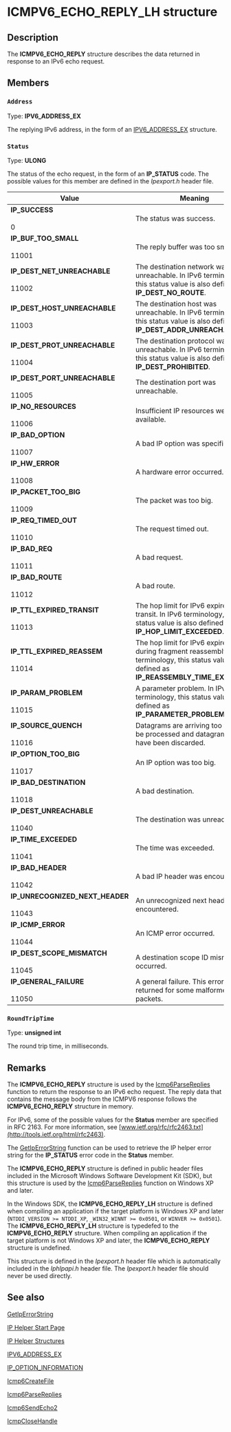 # ICMPV6_ECHO_REPLY_LH structure

## Description

The
**ICMPV6_ECHO_REPLY** structure describes the data returned in response to an IPv6 echo request.

## Members

### `Address`

Type: **IPV6_ADDRESS_EX**

The replying IPv6 address, in the form of an [IPV6_ADDRESS_EX](https://learn.microsoft.com/windows/desktop/api/ipexport/ns-ipexport-ipv6_address_ex) structure.

### `Status`

Type: **ULONG**

The status of the echo request, in the form of an **IP_STATUS** code. The possible values for this member are defined in the *Ipexport.h* header file.

| Value | Meaning |
| --- | --- |
| **IP_SUCCESS**<br><br>0 | The status was success. |
| **IP_BUF_TOO_SMALL**<br><br>11001 | The reply buffer was too small. |
| **IP_DEST_NET_UNREACHABLE**<br><br>11002 | The destination network was unreachable. In IPv6 terminology, this status value is also defined as **IP_DEST_NO_ROUTE**. |
| **IP_DEST_HOST_UNREACHABLE**<br><br>11003 | The destination host was unreachable. In IPv6 terminology, this status value is also defined as **IP_DEST_ADDR_UNREACHABLE**. |
| **IP_DEST_PROT_UNREACHABLE**<br><br>11004 | The destination protocol was unreachable. In IPv6 terminology, this status value is also defined as **IP_DEST_PROHIBITED**. |
| **IP_DEST_PORT_UNREACHABLE**<br><br>11005 | The destination port was unreachable. |
| **IP_NO_RESOURCES**<br><br>11006 | Insufficient IP resources were available. |
| **IP_BAD_OPTION**<br><br>11007 | A bad IP option was specified. |
| **IP_HW_ERROR**<br><br>11008 | A hardware error occurred. |
| **IP_PACKET_TOO_BIG**<br><br>11009 | The packet was too big. |
| **IP_REQ_TIMED_OUT**<br><br>11010 | The request timed out. |
| **IP_BAD_REQ**<br><br>11011 | A bad request. |
| **IP_BAD_ROUTE**<br><br>11012 | A bad route. |
| **IP_TTL_EXPIRED_TRANSIT**<br><br>11013 | The hop limit for IPv6 expired in transit. In IPv6 terminology, this status value is also defined as **IP_HOP_LIMIT_EXCEEDED**. |
| **IP_TTL_EXPIRED_REASSEM**<br><br>11014 | The hop limit for IPv6 expired during fragment reassembly. In IPv6 terminology, this status value is also defined as **IP_REASSEMBLY_TIME_EXCEEDED**. |
| **IP_PARAM_PROBLEM**<br><br>11015 | A parameter problem. In IPv6 terminology, this status value is also defined as **IP_PARAMETER_PROBLEM**. |
| **IP_SOURCE_QUENCH**<br><br>11016 | Datagrams are arriving too fast to be processed and datagrams may have been discarded. |
| **IP_OPTION_TOO_BIG**<br><br>11017 | An IP option was too big. |
| **IP_BAD_DESTINATION**<br><br>11018 | A bad destination. |
| **IP_DEST_UNREACHABLE**<br><br>11040 | The destination was unreachable. |
| **IP_TIME_EXCEEDED**<br><br>11041 | The time was exceeded. |
| **IP_BAD_HEADER**<br><br>11042 | A bad IP header was encountered. |
| **IP_UNRECOGNIZED_NEXT_HEADER**<br><br>11043 | An unrecognized next header was encountered. |
| **IP_ICMP_ERROR**<br><br>11044 | An ICMP error occurred. |
| **IP_DEST_SCOPE_MISMATCH**<br><br>11045 | A destination scope ID mismatch occurred. |
| **IP_GENERAL_FAILURE**<br><br>11050 | A general failure. This error can be returned for some malformed ICMP packets. |

### `RoundTripTime`

Type: **unsigned int**

The round trip time, in milliseconds.

## Remarks

The **ICMPV6_ECHO_REPLY** structure is used by the [Icmp6ParseReplies](https://learn.microsoft.com/windows/desktop/api/icmpapi/nf-icmpapi-icmp6parsereplies) function to return the response to an IPv6 echo request. The reply data that contains the message body from the ICMPV6 response follows the **ICMPV6_ECHO_REPLY** structure in memory.

For IPv6, some of the possible values for the **Status** member are specified in
RFC 2163. For more information, see [www.ietf.org/rfc/rfc2463.txt](http://tools.ietf.org/html/rfc2463).

The [GetIpErrorString](https://learn.microsoft.com/windows/desktop/api/iphlpapi/nf-iphlpapi-getiperrorstring) function can be used to retrieve the IP helper error string for the **IP_STATUS** error code in the **Status** member.

The **ICMPV6_ECHO_REPLY** structure is defined in public header files included in the Microsoft Windows Software Development Kit (SDK), but this structure is used by the [Icmp6ParseReplies](https://learn.microsoft.com/windows/desktop/api/icmpapi/nf-icmpapi-icmp6parsereplies) function on Windows XP and later.

In the Windows SDK, the **ICMPV6_ECHO_REPLY_LH** structure is defined when compiling an
application if the target platform is Windows XP and later
(`NTDDI_VERSION >= NTDDI_XP`,
`_WIN32_WINNT >= 0x0501`, or
`WINVER >= 0x0501`). The **ICMPV6_ECHO_REPLY_LH** structure is typedefed to the **ICMPV6_ECHO_REPLY** structure. When compiling an application if the target
platform is not Windows XP and later, the
**ICMPV6_ECHO_REPLY** structure is undefined.

This structure is defined in the *Ipexport.h* header file which is automatically included in the *Iphlpapi.h* header file. The *Ipexport.h* header file should never be used directly.

## See also

[GetIpErrorString](https://learn.microsoft.com/windows/desktop/api/iphlpapi/nf-iphlpapi-getiperrorstring)

[IP Helper Start Page](https://learn.microsoft.com/windows/desktop/IpHlp/ip-helper-start-page)

[IP Helper Structures](https://learn.microsoft.com/windows/desktop/IpHlp/ip-helper-structures)

[IPV6_ADDRESS_EX](https://learn.microsoft.com/windows/desktop/api/ipexport/ns-ipexport-ipv6_address_ex)

[IP_OPTION_INFORMATION](https://learn.microsoft.com/windows/desktop/api/ipexport/ns-ipexport-ip_option_information)

[Icmp6CreateFile](https://learn.microsoft.com/windows/desktop/api/icmpapi/nf-icmpapi-icmp6createfile)

[Icmp6ParseReplies](https://learn.microsoft.com/windows/desktop/api/icmpapi/nf-icmpapi-icmp6parsereplies)

[Icmp6SendEcho2](https://learn.microsoft.com/windows/desktop/api/icmpapi/nf-icmpapi-icmp6sendecho2)

[IcmpCloseHandle](https://learn.microsoft.com/windows/desktop/api/icmpapi/nf-icmpapi-icmpclosehandle)